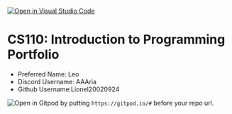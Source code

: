 [![Open in Visual Studio Code](https://classroom.github.com/assets/open-in-vscode-c66648af7eb3fe8bc4f294546bfd86ef473780cde1dea487d3c4ff354943c9ae.svg)](https://classroom.github.com/online_ide?assignment_repo_id=9787892&assignment_repo_type=AssignmentRepo)
# CS110: Introduction to Programming Portfolio

- Preferred Name: Leo
- Discord Username: AAAria
- Github Username:Lionel20020924

![Open in Gitpod](https://gitpod.io/button/open-in-gitpod.svg) by putting `https://gitpod.io/#` before your repo url.
